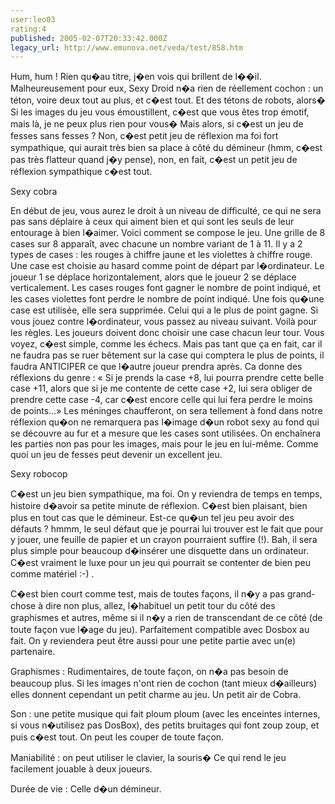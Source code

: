 ```yaml
---
user:leo03
rating:4
published: 2005-02-07T20:33:42.000Z
legacy_url: http://www.emunova.net/veda/test/858.htm
---
```

Hum, hum ! Rien qu�au titre, j�en vois qui brillent de l��il. Malheureusement pour eux, Sexy Droid n�a rien de réellement cochon : un téton, voire deux tout au plus, et c�est tout. Et des tétons de robots, alors� Si les images du jeu vous émoustillent, c�est que vous êtes trop émotif, mais là, je ne peux plus rien pour vous� Mais alors, si c�est un jeu de fesses sans fesses ? Non, c�est petit jeu de réflexion ma foi fort sympathique, qui aurait très bien sa place à côté du démineur (hmm, c�est pas très flatteur quand j�y pense), non, en fait, c�est un petit jeu de réflexion sympathique c�est tout.  

  

Sexy cobra  

En début de jeu, vous aurez le droit à un niveau de difficulté, ce qui ne sera pas sans déplaire à ceux qui aiment bien et qui sont les seuls de leur entourage à bien l�aimer. Voici comment se compose le jeu. Une grille de 8 cases sur 8 apparaît, avec chacune un nombre variant de 1 à 11\. Il y a 2 types de cases : les rouges à chiffre jaune et les violettes à chiffre rouge. Une case est choisie au hasard comme point de départ par l�ordinateur. Le joueur 1 se déplace horizontalement, alors que le joueur 2 se déplace verticalement. Les cases rouges font gagner le nombre de point indiqué, et les cases violettes font perdre le nombre de point indiqué. Une fois qu�une case est utilisée, elle sera supprimée. Celui qui a le plus de point gagne. Si vous jouez contre l�ordinateur, vous passez au niveau suivant. Voilà pour les règles. Les joueurs doivent donc choisir une case chacun leur tour. Vous voyez, c�est simple, comme les échecs. Mais pas tant que ça en fait, car il ne faudra pas se ruer bêtement sur la case qui comptera le plus de points, il faudra ANTICIPER ce que l�autre joueur prendra après. Ca donne des réflexions du genre : « Si je prends la case +8, lui pourra prendre cette belle case +11, alors que si je me contente de cette case +2, lui sera obliger de prendre cette case -4, car c�est encore celle qui lui fera perdre le moins de points...» Les méninges chaufferont, on sera tellement à fond dans notre réflexion qu�on ne remarquera pas l�image d�un robot sexy au fond qui se découvre au fur et a mesure que les cases sont utilisées. On enchaînera les parties non pas pour les images, mais pour le jeu en lui-même. Comme quoi un jeu de fesses peut devenir un excellent jeu.   

  

Sexy robocop  

C�est un jeu bien sympathique, ma foi. On y reviendra de temps en temps, histoire d�avoir sa petite minute de réflexion. C�est bien plaisant, bien plus en tout cas que le démineur. Est-ce qu�un tel jeu peu avoir des défauts ? hmmm, le seul défaut que je pourrai lui trouver est le fait que pour y jouer, une feuille de papier et un crayon pourraient suffire (!). Bah, il sera plus simple pour beaucoup d�insérer une disquette dans un ordinateur. C�est vraiment le luxe pour un jeu qui pourrait se contenter de bien peu comme matériel :-) .   

  

C�est bien court comme test, mais de toutes façons, il n�y a pas grand-chose à dire non plus, allez, l�habituel un petit tour du côté des graphismes et autres, même si il n�y a rien de transcendant de ce côté (de toute façon vue l�age du jeu). Parfaitement compatible avec Dosbox au fait. On y reviendera peut être aussi pour une petite partie avec un(e) partenaire.  

  

Graphismes : Rudimentaires, de toute façon, on n�a pas besoin de beaucoup plus. Si les images n'ont rien de cochon (tant mieux d�ailleurs) elles donnent cependant un petit charme au jeu. Un petit air de Cobra.  

  

Son : une petite musique qui fait ploum ploum (avec les enceintes internes, si vous n�utilisez pas DosBox), des petits bruitages qui font zoup zoup, et puis c�est tout. On peut les couper de toute façon.  

  

Maniabilité : on peut utiliser le clavier, la souris� Ce qui rend le jeu facilement jouable à deux joueurs.  

  

Durée de vie : Celle d�un démineur.